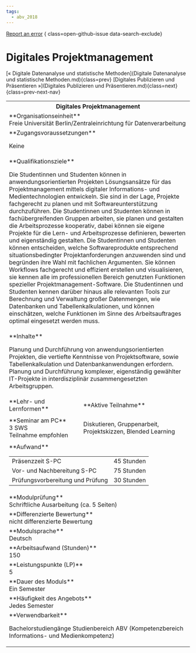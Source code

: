 ```yaml
---
tags:
  - abv_2018
---
```

[Report an error](https://github.com/SGSSGene/FUB-SUP/issues/new?title=Error%20in%20%22Digitales%20Projektmanagement%22&body=There%20seems%20to%20be%20an%20error%20in%20module%20%22Digitales%20Projektmanagement%22%2E%0A%0A%3CDescribe%20here%20a%20slightly%20more%20detailed%20description%20of%20what%20is%20wrong%3E&labels=bug)
{ class=open-github-issue data-search-exclude}

# Digitales Projektmanagement

[« Digitale Datenanalyse und statistische Methoden](Digitale Datenanalyse und statistische Methoden.md){class=prev}
[Digitales Publizieren und Präsentieren »](Digitales Publizieren und Präsentieren.md){class=next}
{class=prev-next-nav}

<table markdown id="moduledesc">
<tr markdown class="moduledesc_head"><th colspan="2">Digitales Projektmanagement </th></tr>
<tr markdown><td colspan="2">**Organisationseinheit**   <br>Freie Universität Berlin/Zentraleinrichtung für Datenverarbeitung</td></tr>


<tr markdown><td colspan="2">**Zugangsvoraussetzungen** <br>

Keine


</td></tr>
<tr markdown><td colspan="2">**Qualifikationsziele**    <br>

Die Studentinnen und Studenten können in anwendungsorientierten Projekten
Lösungsansätze für das Projektmanagement mittels digitaler Informations- und
Medientechnologien entwickeln. Sie sind in der Lage, Projekte fachgerecht zu
planen und mit Softwareunterstützung durchzuführen. Die Studentinnen und
Studenten können in fachübergreifenden Gruppen arbeiten, sie planen und
gestalten die Arbeitsprozesse kooperativ, dabei können sie eigene Projekte
für die Lern- und Arbeitsprozesse definieren, bewerten und eigenständig
gestalten. Die Studentinnen und Studenten können entscheiden, welche
Softwareprodukte entsprechend situationsbedingter Projektanforderungen
anzuwenden sind und begründen ihre Wahl mit fachlichen Argumenten. Sie
können Workflows fachgerecht und effizient erstellen und visualisieren, sie
kennen alle im professionellen Bereich genutzten Funktionen spezieller
Projektmanagement-Software. Die Studentinnen und Studenten kennen darüber
hinaus alle relevanten Tools zur Berechnung und Verwaltung großer
Datenmengen, wie Datenbanken und Tabellenkalkulationen, und können
einschätzen, welche Funktionen im Sinne des Arbeitsauftrages optimal
eingesetzt werden muss.


</td></tr>
<tr markdown><td colspan="2">**Inhalte**                <br>

Planung und Durchführung von anwendungsorientierten Projekten, die vertiefte
Kenntnisse von Projektsoftware, sowie Tabellenkalkulation und
Datenbankanwendungen erfordern. Planung und Durchführung komplexer,
eigenständig gewählter IT-Projekte in interdisziplinär zusammengesetzten
Arbeitsgruppen.


</td></tr>

<tr markdown><td>**Lehr- und Lernformen**</td><td>**Aktive Teilnahme**</td></tr>
<tr markdown><td> **Seminar am PC** <br>3 SWS <br> Teilnahme empfohlen</td><td>

Diskutieren, Gruppenarbeit, Projektskizzen, Blended Learning
</td></tr>
<tr markdown><td colspan="2">**Aufwand**                <br>
<table class="aufwand_table">
<tr><td>Präsenzzeit S-PC</td><td>45 Stunden</td></tr>
<tr><td>Vor- und Nachbereitung S-PC</td><td>75 Stunden</td></tr>
<tr><td>Prüfungsvorbereitung und Prüfung</td><td>30 Stunden</td></tr>
</table>

</td></tr>
<tr markdown><td colspan="2">**Modulprüfung**             <br>Schriftliche Ausarbeitung (ca. 5 Seiten)


</td></tr>
<tr markdown><td colspan="2">**Differenzierte Bewertung** <br>nicht differenzierte Bewertung

</td></tr>
<tr markdown><td colspan="2">**Modulsprache**             <br>Deutsch</td></tr>
<tr markdown><td colspan="2">**Arbeitsaufwand (Stunden)** <br>150</td></tr>
<tr markdown><td colspan="2">**Leistungspunkte (LP)**     <br>5</td></tr>
<tr markdown><td colspan="2">**Dauer des Moduls**         <br>Ein Semester</td></tr>
<tr markdown><td colspan="2">**Häufigkeit des Angebots**  <br>Jedes Semester</td></tr>
<tr markdown><td colspan="2">**Verwendbarkeit**           <br>

Bachelorstudiengänge Studienbereich ABV (Kompetenzbereich Informations- und
Medienkompetenz)


</td></tr>


</table>
